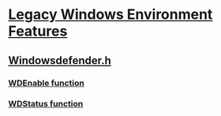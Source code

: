# [Legacy Windows Environment Features](../_lwef/index.md)
## [Windowsdefender.h](index.md)
### [WDEnable function](../windowsdefender/nf-windowsdefender-wdenable.md)
### [WDStatus function](../windowsdefender/nf-windowsdefender-wdstatus.md)
